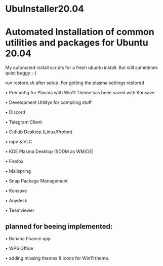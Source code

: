 # UbuInstaller20.04
# Automated Installation of common utilities and packages for Ubuntu 20.04

My automated install scripts for a fresh ubuntu install.
But still sometimes quiet buggy ;-)

run restore.sh after setup. For getting the plasma settings restored

• Preconfig for Plasma with Win11 Theme has been saved with Konsave

• Development Utilitys for compiling stuff

• Discord

• Telegram Client

• Github Desktop (Linux/Proton)

• mpv & VLC

• KDE Plasma Desktop (SDDM as WM/DE)

• Firefox

• Mailspring

• Snap Package Management

• Konsave

• Anydesk

• Teamviewer

## planned for beeing implemented:

• Banana finance app

• WPS Office

• adding missing themes & icons for Win11 theme. 
